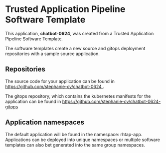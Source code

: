 # Trusted Application Pipeline Software Template

This application, **chatbot-0624**, was created from a Trusted Application Pipeline Software Template.

The software templates create a new source and gitops deployment repositories with a sample source application. 

## Repositories

The source code for your application can be found in [https://github.com/stephanie-cy/chatbot-0624 ](https://github.com/stephanie-cy/chatbot-0624 ).
 
The gitops repository, which contains the kubernetes manifests for the application can be found in 
[https://github.com/stephanie-cy/chatbot-0624-gitops ](https://github.com/stephanie-cy/chatbot-0624-gitops ) 

## Application namespaces 

The default application will be found in the namespace: rhtap-app. Applications can be deployed into unique namespaces or multiple software templates can also bet generated into the same group namespaces.  